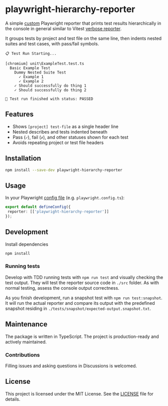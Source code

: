 # playwright-hierarchy-reporter

A simple [custom](https://playwright.dev/docs/test-reporters#custom-reporters) Playwright reporter that prints test results hierarchically in the console in general similar to Vitest [verbose reporter](https://vitest.dev/guide/reporters.html#verbose-reporter).

It groups tests by project and test file on the same line, then indents nested suites and test cases, with pass/fail symbols.

```text
📋 Test Run Starting...

[chromium] unit\ExampleTest.test.ts
  Basic Example Test
    Dummy Nested Suite Test
      ✓ Example 1
      ✓ Example 2
    ✓ Should successfully do thing 1
    ✓ Should successfully do thing 2

🧪 Test run finished with status: PASSED
```

## Features

- Shows `[project] test-file` as a single header line
- Nested describes and tests indented beneath
- Pass (`✓`), fail (`✗`), and other statuses shown for each test
- Avoids repeating project or test file headers

## Installation

```bash
npm install --save-dev playwright-hierarchy-reporter
```

## Usage

In your Playwright [config file](https://playwright.dev/docs/test-configuration) (e.g. `playwright.config.ts`):

```typescript
export default defineConfig({
 reporter: [['playwright-hierarchy-reporter']]
});
```

## Development

Install dependencies

```bash
npm install
```

### Running tests

Develop with TDD running tests with `npm run test` and visually checking the test output. They will test the reporter source code in `./src` folder. As with normal testing, assess the console output correctness.

As you finish development, run a snapshot test with `npm run test:snapshot`. It will run the actual reporter and compare its output with the predefined snapshot residing in `./tests/snapshot/expected-output.snapshot.txt`.

## Maintenance

The package is written in TypeScript. The project is production-ready and actively maintained.

### Contributions

Filling issues and asking questions in Discussions is welcomed.

## License

This project is licensed under the MIT License. See the [LICENSE](./LICENSE) file for details.
